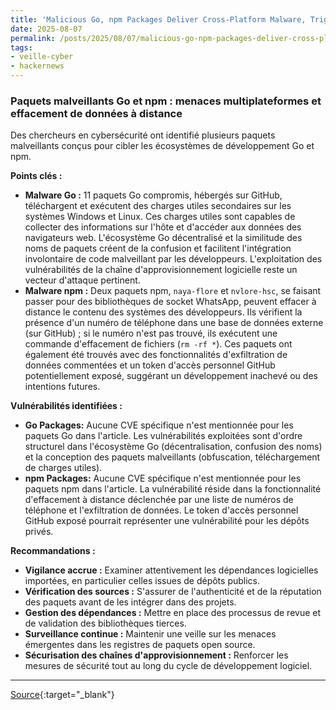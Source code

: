 ```yaml
---
title: 'Malicious Go, npm Packages Deliver Cross-Platform Malware, Trigger Remote Data Wipes'
date: 2025-08-07
permalink: /posts/2025/08/07/malicious-go-npm-packages-deliver-cross-platform-malware-trigger-remote-data-wipes/
tags:
- veille-cyber
- hackernews
---
```

### Paquets malveillants Go et npm : menaces multiplateformes et effacement de données à distance

Des chercheurs en cybersécurité ont identifié plusieurs paquets malveillants conçus pour cibler les écosystèmes de développement Go et npm.

**Points clés :**

*   **Malware Go :** 11 paquets Go compromis, hébergés sur GitHub, téléchargent et exécutent des charges utiles secondaires sur les systèmes Windows et Linux. Ces charges utiles sont capables de collecter des informations sur l'hôte et d'accéder aux données des navigateurs web. L'écosystème Go décentralisé et la similitude des noms de paquets créent de la confusion et facilitent l'intégration involontaire de code malveillant par les développeurs. L'exploitation des vulnérabilités de la chaîne d'approvisionnement logicielle reste un vecteur d'attaque pertinent.
*   **Malware npm :** Deux paquets npm, `naya-flore` et `nvlore-hsc`, se faisant passer pour des bibliothèques de socket WhatsApp, peuvent effacer à distance le contenu des systèmes des développeurs. Ils vérifient la présence d'un numéro de téléphone dans une base de données externe (sur GitHub) ; si le numéro n'est pas trouvé, ils exécutent une commande d'effacement de fichiers (`rm -rf *`). Ces paquets ont également été trouvés avec des fonctionnalités d'exfiltration de données commentées et un token d'accès personnel GitHub potentiellement exposé, suggérant un développement inachevé ou des intentions futures.

**Vulnérabilités identifiées :**

*   **Go Packages:** Aucune CVE spécifique n'est mentionnée pour les paquets Go dans l'article. Les vulnérabilités exploitées sont d'ordre structurel dans l'écosystème Go (décentralisation, confusion des noms) et la conception des paquets malveillants (obfuscation, téléchargement de charges utiles).
*   **npm Packages:** Aucune CVE spécifique n'est mentionnée pour les paquets npm dans l'article. La vulnérabilité réside dans la fonctionnalité d'effacement à distance déclenchée par une liste de numéros de téléphone et l'exfiltration de données. Le token d'accès personnel GitHub exposé pourrait représenter une vulnérabilité pour les dépôts privés.

**Recommandations :**

*   **Vigilance accrue :** Examiner attentivement les dépendances logicielles importées, en particulier celles issues de dépôts publics.
*   **Vérification des sources :** S'assurer de l'authenticité et de la réputation des paquets avant de les intégrer dans des projets.
*   **Gestion des dépendances :** Mettre en place des processus de revue et de validation des bibliothèques tierces.
*   **Surveillance continue :** Maintenir une veille sur les menaces émergentes dans les registres de paquets open source.
*   **Sécurisation des chaînes d'approvisionnement :** Renforcer les mesures de sécurité tout au long du cycle de développement logiciel.

---
[Source](https://thehackernews.com/2025/08/malicious-go-npm-packages-deliver-cross.html){:target="_blank"}
